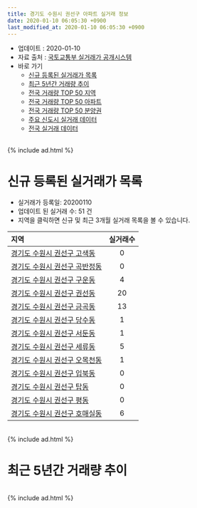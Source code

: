 ```yaml
---
title: 경기도 수원시 권선구 아파트 실거래 정보
date: 2020-01-10 06:05:30 +0900
last_modified_at: 2020-01-10 06:05:30 +0900
---
```


* 업데이트 : 2020-01-10
* 자료 출처 : [국토교통부 실거래가 공개시스템](http://rt.molit.go.kr)
* 바로 가기
    * [신규 등록된 실거래가 목록](#신규-등록된-실거래가-목록)
    * [최근 5년간 거래량 추이](#최근-5년간-거래량-추이)
    * [전국 거래량 TOP 50 지역](https://inasie.github.io/apt-trade-info/최근-3개월-전국에서-가장-거래가-많이-발생한-지역)
    * [전국 거래량 TOP 50 아파트](https://inasie.github.io/apt-trade-info/최근-3개월-전국에서-가장-거래가-많이-발생한-아파트)
    * [전국 거래량 TOP 50 분양권](https://inasie.github.io/apt-trade-info/최근-3개월-전국에서-가장-거래가-많이-발생한-분양권)
    * [주요 신도시 실거래 데이터](https://inasie.github.io/apt-trade-info/주요-신도시)
    * [전국 실거래 데이터](https://inasie.github.io/apt-trade-info/전국)

<br>
{% include ad.html %}
<br>

# 신규 등록된 실거래가 목록
* 실거래가 등록일: 20200110
* 업데이트 된 실거래 수: 51 건
* 지역을 클릭하면 신규 및 최근 3개월 실거래 목록을 볼 수 있습니다.


|지역|실거래수|
|:---|:---:|
|[경기도 수원시 권선구 고색동](https://inasie.github.io/apt-trade-info/경기도-수원시-권선구-고색동)|0|
|[경기도 수원시 권선구 곡반정동](https://inasie.github.io/apt-trade-info/경기도-수원시-권선구-곡반정동)|0|
|[경기도 수원시 권선구 구운동](https://inasie.github.io/apt-trade-info/경기도-수원시-권선구-구운동)|4|
|[경기도 수원시 권선구 권선동](https://inasie.github.io/apt-trade-info/경기도-수원시-권선구-권선동)|20|
|[경기도 수원시 권선구 금곡동](https://inasie.github.io/apt-trade-info/경기도-수원시-권선구-금곡동)|13|
|[경기도 수원시 권선구 당수동](https://inasie.github.io/apt-trade-info/경기도-수원시-권선구-당수동)|1|
|[경기도 수원시 권선구 서둔동](https://inasie.github.io/apt-trade-info/경기도-수원시-권선구-서둔동)|1|
|[경기도 수원시 권선구 세류동](https://inasie.github.io/apt-trade-info/경기도-수원시-권선구-세류동)|5|
|[경기도 수원시 권선구 오목천동](https://inasie.github.io/apt-trade-info/경기도-수원시-권선구-오목천동)|1|
|[경기도 수원시 권선구 입북동](https://inasie.github.io/apt-trade-info/경기도-수원시-권선구-입북동)|0|
|[경기도 수원시 권선구 탑동](https://inasie.github.io/apt-trade-info/경기도-수원시-권선구-탑동)|0|
|[경기도 수원시 권선구 평동](https://inasie.github.io/apt-trade-info/경기도-수원시-권선구-평동)|0|
|[경기도 수원시 권선구 호매실동](https://inasie.github.io/apt-trade-info/경기도-수원시-권선구-호매실동)|6|


<br>
{% include ad.html %}
<br>

# 최근 5년간 거래량 추이


<div style="width:100%;">
    <canvas id="deal_progress" height="200"></canvas>
</div>

<script>
new Chart(document.getElementById("deal_progress"), {
    type: 'line',
    data: {
        labels: ['201501','201502','201503','201504','201505','201506','201507','201508','201509','201510','201511','201512','201601','201602','201603','201604','201605','201606','201607','201608','201609','201610','201611','201612','201701','201702','201703','201704','201705','201706','201707','201708','201709','201710','201711','201712','201801','201802','201803','201804','201805','201806','201807','201808','201809','201810','201811','201812','201901','201902','201903','201904','201905','201906','201907','201908','201909','201910','201911','201912','202001'],
        datasets: [{
            label: '매매',
            pointRadius: 1,
            data: [445, 314, 489, 437, 349, 314, 348, 308, 275, 385, 266, 207, 208, 214, 318, 340, 336, 363, 426, 376, 417, 531, 316, 267, 180, 282, 351, 336, 396, 470, 483, 400, 356, 347, 283, 282, 301, 286, 474, 324, 343, 378, 335, 435, 454, 510, 380, 298, 275, 206, 275, 261, 250, 259, 323, 273, 394, 626, 747, 640, 37],
            borderColor: "rgba(255, 201, 14, 1)",
            backgroundColor: "rgba(255, 201, 14, 0.5)",
            fill: false,
            lineTension: 0
        },{
            label: '전월세',
            pointRadius: 1,
            data: [238, 186, 290, 220, 179, 194, 187, 270, 232, 301, 299, 434, 277, 239, 348, 245, 188, 193, 173, 197, 204, 226, 211, 194, 168, 217, 286, 280, 235, 247, 275, 337, 287, 305, 331, 480, 434, 462, 445, 352, 331, 304, 337, 297, 305, 312, 255, 244, 281, 256, 328, 420, 259, 311, 347, 353, 303, 442, 407, 386, 48],
            borderColor: "rgba(0, 141, 185, 1)",
            backgroundColor: "rgba(0, 141, 185, 0.5)",
            fill: false,
            lineTension: 0
        }
        ]
    },
    options: {
        responsive: true,
        title: {
            display: false
        },
        tooltips: {
            mode: 'index',
            intersect: false
        },
        hover: {
            mode: 'nearest',
            intersect: true
        },
        scales: {
            xAxes: [{
                display: true,
                scaleLabel: {
                    display: true,
                    labelString: '년/월'
                }
            }],
            yAxes: [{
                display: true,
                ticks: {
                    suggestedMin: 0,
                },
                scaleLabel: {
                    display: true,
                    labelString: '실거래 수'
                }
            }]
        }
    }
});

</script>


<br>
{% include ad.html %}
<br>

